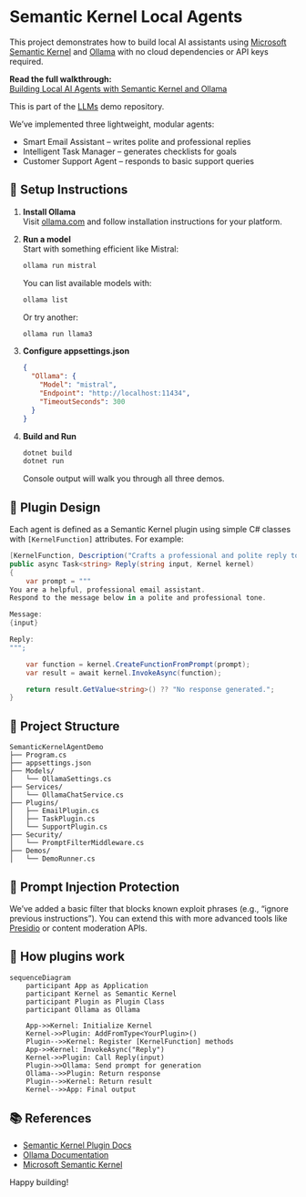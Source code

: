 ﻿# Semantic Kernel Local Agents

This project demonstrates how to build local AI assistants using [Microsoft Semantic Kernel](https://learn.microsoft.com/en-us/semantic-kernel/) and [Ollama](https://ollama.com/) with no cloud dependencies or API keys required.

**Read the full walkthrough:**  
[Building Local AI Agents with Semantic Kernel and Ollama](https://medium.com/@sheldonrcohen/experimenting-with-local-llms-in-net-building-a-sql-expert-chatbot-with-ollama-39d66402e97e)

This is part of the [LLMs](../) demo repository.

We’ve implemented three lightweight, modular agents:

- Smart Email Assistant – writes polite and professional replies
- Intelligent Task Manager – generates checklists for goals
- Customer Support Agent – responds to basic support queries

## 🔧 Setup Instructions

1. **Install Ollama**  
   Visit [ollama.com](https://ollama.com) and follow installation instructions for your platform.

2. **Run a model**  
   Start with something efficient like Mistral:
   ```bash
   ollama run mistral
   ```

   You can list available models with:
   ```bash
   ollama list
   ```

   Or try another:
   ```bash
   ollama run llama3
   ```

3. **Configure appsettings.json**
   ```json
   {
     "Ollama": {
       "Model": "mistral",
       "Endpoint": "http://localhost:11434",
       "TimeoutSeconds": 300
     }
   }
   ```

4. **Build and Run**
   ```bash
   dotnet build
   dotnet run
   ```

   Console output will walk you through all three demos.

## 🧠 Plugin Design

Each agent is defined as a Semantic Kernel plugin using simple C# classes with `[KernelFunction]` attributes. For example:

```csharp
[KernelFunction, Description("Crafts a professional and polite reply to an email message")]
public async Task<string> Reply(string input, Kernel kernel)
{
    var prompt = """
You are a helpful, professional email assistant. 
Respond to the message below in a polite and professional tone.

Message:
{input}

Reply:
""";

    var function = kernel.CreateFunctionFromPrompt(prompt);
    var result = await kernel.InvokeAsync(function);

    return result.GetValue<string>() ?? "No response generated.";
}
```

## 📁 Project Structure

```
SemanticKernelAgentDemo
├── Program.cs
├── appsettings.json
├── Models/
│   └── OllamaSettings.cs
├── Services/
│   └── OllamaChatService.cs
├── Plugins/
│   ├── EmailPlugin.cs
│   ├── TaskPlugin.cs
│   └── SupportPlugin.cs
├── Security/
│   └── PromptFilterMiddleware.cs
├── Demos/
│   └── DemoRunner.cs
```

## 🔐 Prompt Injection Protection

We’ve added a basic filter that blocks known exploit phrases (e.g., “ignore previous instructions”). You can extend this with more advanced tools like [Presidio](https://github.com/microsoft/presidio) or content moderation APIs.

## 🧩 How plugins work

```mermaid
sequenceDiagram
    participant App as Application
    participant Kernel as Semantic Kernel
    participant Plugin as Plugin Class
    participant Ollama as Ollama

    App->>Kernel: Initialize Kernel
    Kernel->>Plugin: AddFromType<YourPlugin>()
    Plugin-->>Kernel: Register [KernelFunction] methods
    App->>Kernel: InvokeAsync("Reply")
    Kernel->>Plugin: Call Reply(input)
    Plugin->>Ollama: Send prompt for generation
    Ollama-->>Plugin: Return response
    Plugin-->>Kernel: Return result
    Kernel-->>App: Final output

```

## 📚 References

- [Semantic Kernel Plugin Docs](https://learn.microsoft.com/en-us/semantic-kernel/concepts/plugins/?pivots=programming-language-csharp)
- [Ollama Documentation](https://ollama.com/)
- [Microsoft Semantic Kernel](https://learn.microsoft.com/en-us/semantic-kernel/)

Happy building!
